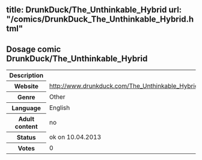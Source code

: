 title: DrunkDuck/The_Unthinkable_Hybrid
url: "/comics/DrunkDuck_The_Unthinkable_Hybrid.html"
---
Dosage comic DrunkDuck/The_Unthinkable_Hybrid
-----------------------------------------

<table class="comicinfo">
<tr>
<th>Description</th><td></td>
</tr>
<tr>
<th>Website</th><td><a href="http://www.drunkduck.com/The_Unthinkable_Hybrid/">http://www.drunkduck.com/The_Unthinkable_Hybrid/</a></td>
</tr>
<tr>
<th>Genre</th><td>Other</td>
</tr>
<tr>
<th>Language</th><td>English</td>
</tr>
<tr>
<th>Adult content</th><td>no</td>
</tr>
<tr>
<th>Status</th><td>ok on 10.04.2013</td>
</tr>
<tr>
<th>Votes</th><td>0</div></td>
</tr>
</table>
